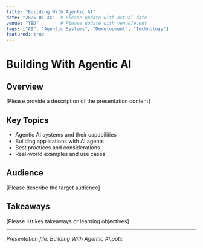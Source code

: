 ```yaml
---
title: "Building With Agentic AI"
date: "2025-01-XX"  # Please update with actual date
venue: "TBD"        # Please update with venue/event
tags: ["AI", "Agentic Systems", "Development", "Technology"]
featured: true
---
```


# Building With Agentic AI

## Overview

[Please provide a description of the presentation content]

## Key Topics

- Agentic AI systems and their capabilities
- Building applications with AI agents
- Best practices and considerations
- Real-world examples and use cases

## Audience

[Please describe the target audience]

## Takeaways

[Please list key takeaways or learning objectives]

---

*Presentation file: Building With Agentic AI.pptx*

